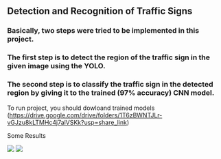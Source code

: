 ## Detection and Recognition of Traffic Signs
### Basically, two steps were tried to be implemented in this project.
### The first step is to detect the region of the traffic sign in the given image using the YOLO.
### The second step is to classify the traffic sign in the detected region by giving it to the trained (97% accuracy) CNN model.

To run project, you should dowloand trained  models (https://drive.google.com/drive/folders/1T6zBWNTJLr-vGJzu8kLTMHc4j7alVSKk?usp=share_link)

Some Results

<img src="https://github.com/ezgiieyice/detection-and-recognition-of-TS/blob/main/RESULT_1.png" width="auto">

<img src="https://github.com/ezgiieyice/detection-and-recognition-of-TS/blob/main/RESULT_2.png" width="auto">



